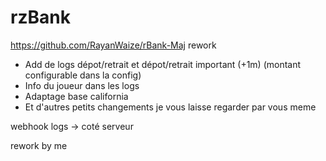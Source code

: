 # rzBank

https://github.com/RayanWaize/rBank-Maj rework

- Add de logs dépot/retrait et dépot/retrait important (+1m) (montant configurable dans la config)
- Info du joueur dans les logs 
- Adaptage base california 
- Et d'autres petits changements je vous laisse regarder par vous meme 

webhook logs -> coté serveur 

rework by me 

